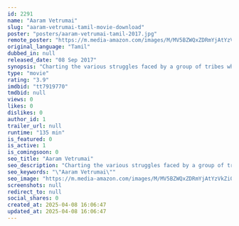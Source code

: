 ```yaml
---
id: 2291
name: "Aaram Vetrumai"
slug: "aaram-vetrumai-tamil-movie-download"
poster: "posters/aaram-vetrumai-tamil-2017.jpg"
remote_poster: "https://m.media-amazon.com/images/M/MV5BZWQxZDRmYjAtYzVkZi00NmMyLWJmOGEtODliMzhlYzAwOGQzXkEyXkFqcGdeQXVyOTU1OTQwMDA@._V1_SX300.jpg"
original_language: "Tamil"
dubbed_in: null
released_date: "08 Sep 2017"
synopsis: "Charting the various struggles faced by a group of tribes who live apart from the modern world."
type: "movie"
rating: "3.9"
imdbid: "tt7919770"
tmdbid: null
views: 0
likes: 0
dislikes: 0
author_id: 1
trailer_url: null
runtime: "135 min"
is_featured: 0
is_active: 1
is_comingsoon: 0
seo_title: "Aaram Vetrumai"
seo_description: "Charting the various struggles faced by a group of tribes who live apart from the modern world."
seo_keywords: "\"Aaram Vetrumai\""
seo_image: "https://m.media-amazon.com/images/M/MV5BZWQxZDRmYjAtYzVkZi00NmMyLWJmOGEtODliMzhlYzAwOGQzXkEyXkFqcGdeQXVyOTU1OTQwMDA@._V1_SX300.jpg"
screenshots: null
redirect_to: null
social_shares: 0
created_at: 2025-04-08 16:06:47
updated_at: 2025-04-08 16:06:47
---
```


